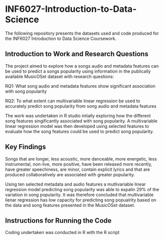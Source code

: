 # INF6027-Introduction-to-Data-Science
The following repository presents the datasets used and code produced for the INF6027 Introduction to Data Science Coursework. 

## Introduction to Work and Research Questions
The project aimed to explore how a songs audio and metadata features can be used to predict a songs popularity using information in the publically available MusicOSet dataset with research questions:

RQ1: What song audio and metadata features show significant association with song popularity 

RQ2: To what extent can multivariable linear regression be used to accurately predict song popularity from song audio and metadata features

The work was undertaken in R studio intially exploring how the different song features singificantly associated with song popularity. A multivariable linear regression model was then developed using selected features to evaluate how the song features could be used to predict song popularity. 


## Key Findings
Songs that are longer, less acoustic, more danceable, more energetic, less instrumental, non-live, more positive, have been released more recently, have greater speechiness, are minor, contain explicit lyrics and that are produced collaboratively are associated with greater popularity. 

Using ten selected metadata and audio features a mutlivariable linear regression model predicting song popularity was able to expalin 29% of the variation in song popularity. It was therefore concluded that multivariable lienar regression has low capacity for predicting song popualrity based on the data and song features presented in the MusicOSet dataset. 


## Instructions for Running the Code 
Coding undertaken was conducted in R with the R script 
